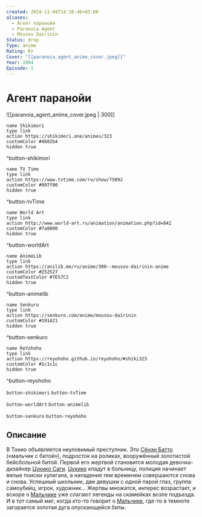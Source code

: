 ```yaml
---
created: 2024-11-04T14:18:46+03:00
aliases:
  - Агент паранойи
  - Paranoia Agent
  - Mousou Dairinin
Status: drop
Type: anime
Rating: R+
Cover: "[[paranoia_agent_anime_cover.jpeg]]"
Year: 2004
Episode: 1
---
```


# Агент паранойи

![[paranoia_agent_anime_cover.jpeg | 300]]

```button
name Shikimori
type link
action https://shikimori.one/animes/323
customColor #4682b4
hidden true
```
^button-shikimori

```button
name TV Time
type link
action https://www.tvtime.com/ru/show/75092
customColor #997f00
hidden true
```
^button-tvTime

```button
name World Art
type link
action http://www.world-art.ru/animation/animation.php?id=842
customColor #7a0000
hidden true
```
^button-worldArt

```button
name AnimeLib
type link
action https://anilib.me/ru/anime/300--mousou-dairinin-anime
customColor #252527
customTextColor #7E57C2
hidden true
```
^button-animelib

```button
name Senkuro
type link
action https://senkuro.com/anime/mousou-dairinin
customColor #191A21
hidden true
```
^button-senkuro

```button
name ReYohoho
type link
action https://reyohoho.github.io/reyohoho/#shiki323
customColor #1c1c1c
hidden true
```
^button-reyohoho

`button-shikimori` `button-tvTime`

`button-worldArt` `button-animelib`

`button-senkuro` `button-reyohoho`

## Описание

В Токио объявляется неуловимый преступник. Это [Сёнэн Батто](https://shikimori.one/characters/2156-shounen-bat) («мальчик с битой»), подросток на роликах, вооружённый золотистой бейсбольной битой. Первой его жертвой становится молодая девочка-дизайнер [Цукико Саги](https://shikimori.one/characters/2154-tsukiko-sagi). [Цукико](https://shikimori.one/characters/2154-tsukiko-sagi) кладут в больницу, полиция начинает вялые поиски хулигана, а нападения тем временем совершаются снова и снова. Успешный школьник, две девушки с одной парой глаз, группа самоубийц, игрок, художник... Жертвы множатся, интерес возрастает, и вскоре о [Мальчике](https://shikimori.one/characters/2156-shounen-bat) уже слагают легенды на скамейках возле подъезда. И в тот самый миг, когда кто-то говорит о [Мальчике](https://shikimori.one/characters/2156-shounen-bat), где-то в темноте загорается золотая дуга опускающейся биты.
